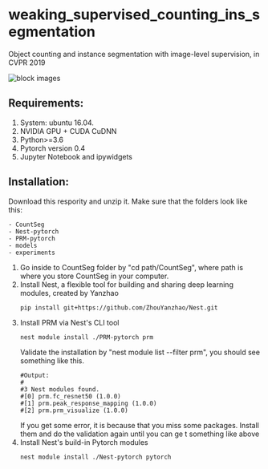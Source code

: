 # weaking_supervised_counting_ins_segmentation
Object counting and instance segmentation with image-level supervision, in CVPR 2019

![block images](https://github.com/GuoleiSun/CountSeg/blob/master/demo/images/block.png)


## Requirements:
1. System: ubuntu 16.04. 
2. NVIDIA GPU + CUDA CuDNN
3. Python>=3.6
4. Pytorch version 0.4 
5. Jupyter Notebook and ipywidgets 

## Installation:
Download this respority and unzip it. Make sure that the folders look like this:
   ```
- CountSeg
  - Nest-pytorch
  - PRM-pytorch
  - models
  - experiments
  ```
1. Go inside to CountSeg folder by "cd path/CountSeg", where path is where you store CountSeg in your computer.
1. Install Nest, a flexible tool for building and sharing deep learning modules, created by Yanzhao
   ```
   pip install git+https://github.com/ZhouYanzhao/Nest.git
   ```
2. Install PRM via Nest's CLI tool
   ```
   nest module install ./PRM-pytorch prm
   ```
   Validate the installation by "nest module list --filter prm", you should see something like this.
   ```
   #Output:
   #
   #3 Nest modules found.
   #[0] prm.fc_resnet50 (1.0.0)
   #[1] prm.peak_response_mapping (1.0.0)
   #[2] prm.prm_visualize (1.0.0)
   ```
   If you get some error, it is because that you miss some packages. Install them and do the validation again until you can ge t something like above
3. Install Nest's build-in Pytorch modules
   ```
   nest module install ./Nest-pytorch pytorch
   ```
